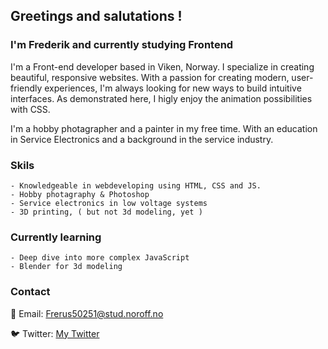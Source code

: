 ## Greetings and salutations !

### I'm Frederik and currently studying Frontend

I'm a Front-end developer based in Viken, Norway.
I specialize in creating beautiful, responsive websites.
With a passion for creating modern, user-friendly experiences,
I'm always looking for new ways to build intuitive interfaces.
As demonstrated here, I higly enjoy the animation possibilities with CSS.

I'm a hobby photagrapher and a painter in my free time.
With an education in Service Electronics and a background in the service industry.

### Skils
```
- Knowledgeable in webdeveloping using HTML, CSS and JS.
- Hobby photagraphy & Photoshop
- Service electronics in low voltage systems
- 3D printing, ( but not 3d modeling, yet ) 
```

### Currently learning
```
- Deep dive into more complex JavaScript
- Blender for 3d modeling
```

### Contact

📧 Email: [Frerus50251@stud.noroff.no](Frerus50251@stud.noroff.no)

🐦 Twitter: [My Twitter](https://twitter.com/Penrose_Studio)

